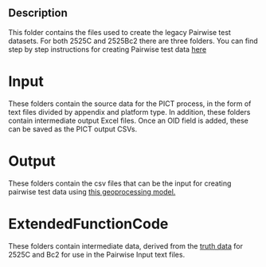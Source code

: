 ## Description

This folder contains the files used to create the legacy Pairwise test datasets. For both 2525C and 2525Bc2 there are three folders. You can find step by step instructions for creating Pairwise test data [here](https://github.com/Esri/military-features-data/tree/v.next/data/mil2525d/utilities/pairwise-testing)

# Input
These folders contain the source data for the PICT process, in the form of text files divided by appendix and platform type. In addition, these folders contain intermediate output Excel files. Once an OID field is added, these can be saved as the PICT output CSVs.

# Output
These folders contain the csv files that can be the input for creating pairwise test data using [this geoprocessing model.](https://github.com/Esri/military-features-data/tree/v.next/data/mil2525c_b2/test_data/Complete_test_scripts)

# ExtendedFunctionCode 
These folders contain intermediate data, derived from the [truth data](https://github.com/Esri/military-features-data/tree/v.next/data/mil2525c_b2/test_data/truth_data) for 2525C and Bc2 for use in the Pairwise Input text files. 